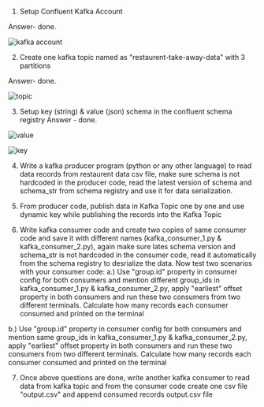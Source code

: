 1. Setup Confluent Kafka Account

Answer- done.

![kafka account](https://user-images.githubusercontent.com/113834590/202918280-01f04bb4-739a-491d-b957-4d49151c3363.png)


2. Create one kafka topic named as "restaurent-take-away-data" with 3 partitions

Answer- done.

![topic](https://user-images.githubusercontent.com/113834590/202918508-1712f401-42e6-4460-90f3-87141e4b4928.png)


3. Setup key (string) & value (json) schema in the confluent schema registry
Answer - done.

![value](https://user-images.githubusercontent.com/113834590/202924609-1d9310a9-b619-492e-b3cd-2585f63fe244.png)

![key](https://user-images.githubusercontent.com/113834590/202924623-fd21e71d-d1f6-4c8c-a25a-b7ffecdeb0ea.png)





4. Write a kafka producer program (python or any other language) to read data records from restaurent data csv file, 
   make sure schema is not hardcoded in the producer code, read the latest version of schema and schema_str from schema registry and use it for
   data serialization.






5. From producer code, publish data in Kafka Topic one by one and use dynamic key while publishing the records into the Kafka Topic







6. Write kafka consumer code and create two copies of same consumer code and save it with different names (kafka_consumer_1.py & kafka_consumer_2.py), 
   again make sure lates schema version and schema_str is not hardcoded in the consumer code, read it automatically from the schema registry to desrialize the data. 
   Now test two scenarios with your consumer code:
    a.) Use "group.id" property in consumer config for both consumers and mention different group_ids in kafka_consumer_1.py & kafka_consumer_2.py,
        apply "earliest" offset property in both consumers and run these two consumers from two different terminals. Calculate how many records each consumer
        consumed and printed on the terminal


b.) Use "group.id" property in consumer config for both consumers and mention same group_ids in kafka_consumer_1.py & kafka_consumer_2.py,
        apply "earliest" offset property in both consumers and run these two consumers from two different terminals. Calculate how many records each consumer
        consumed and printed on the terminal
        








7. Once above questions are done, write another kafka consumer to read data from kafka topic and from the consumer code create one csv file "output.csv"
   and append consumed records output.csv file
